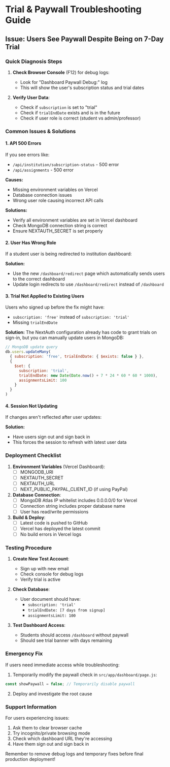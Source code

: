 # Trial & Paywall Troubleshooting Guide

## Issue: Users See Paywall Despite Being on 7-Day Trial

### Quick Diagnosis Steps

1. **Check Browser Console** (F12) for debug logs:
   - Look for "Dashboard Paywall Debug:" log
   - This will show the user's subscription status and trial dates

2. **Verify User Data**:
   - Check if `subscription` is set to "trial"
   - Check if `trialEndDate` exists and is in the future
   - Check if user role is correct (student vs admin/professor)

### Common Issues & Solutions

#### 1. API 500 Errors
If you see errors like:
- `/api/institution/subscription-status` - 500 error
- `/api/assignments` - 500 error

**Causes:**
- Missing environment variables on Vercel
- Database connection issues
- Wrong user role causing incorrect API calls

**Solutions:**
- Verify all environment variables are set in Vercel dashboard
- Check MongoDB connection string is correct
- Ensure NEXTAUTH_SECRET is set properly

#### 2. User Has Wrong Role
If a student user is being redirected to institution dashboard:

**Solution:**
- Use the new `/dashboard/redirect` page which automatically sends users to the correct dashboard
- Update login redirects to use `/dashboard/redirect` instead of `/dashboard`

#### 3. Trial Not Applied to Existing Users
Users who signed up before the fix might have:
- `subscription: 'free'` instead of `subscription: 'trial'`
- Missing `trialEndDate`

**Solution:**
The NextAuth configuration already has code to grant trials on sign-in, but you can manually update users in MongoDB:

```javascript
// MongoDB update query
db.users.updateMany(
  { subscription: 'free', trialEndDate: { $exists: false } },
  { 
    $set: { 
      subscription: 'trial',
      trialEndDate: new Date(Date.now() + 7 * 24 * 60 * 60 * 1000),
      assignmentsLimit: 100
    }
  }
)
```

#### 4. Session Not Updating
If changes aren't reflected after user updates:

**Solution:**
- Have users sign out and sign back in
- This forces the session to refresh with latest user data

### Deployment Checklist

1. **Environment Variables** (Vercel Dashboard):
   - [ ] MONGODB_URI
   - [ ] NEXTAUTH_SECRET
   - [ ] NEXTAUTH_URL
   - [ ] NEXT_PUBLIC_PAYPAL_CLIENT_ID (if using PayPal)

2. **Database Connection**:
   - [ ] MongoDB Atlas IP whitelist includes 0.0.0.0/0 for Vercel
   - [ ] Connection string includes proper database name
   - [ ] User has read/write permissions

3. **Build & Deploy**:
   - [ ] Latest code is pushed to GitHub
   - [ ] Vercel has deployed the latest commit
   - [ ] No build errors in Vercel logs

### Testing Procedure

1. **Create New Test Account**:
   - Sign up with new email
   - Check console for debug logs
   - Verify trial is active

2. **Check Database**:
   - User document should have:
     - `subscription: 'trial'`
     - `trialEndDate: [7 days from signup]`
     - `assignmentsLimit: 100`

3. **Test Dashboard Access**:
   - Students should access `/dashboard` without paywall
   - Should see trial banner with days remaining

### Emergency Fix

If users need immediate access while troubleshooting:

1. Temporarily modify the paywall check in `src/app/dashboard/page.js`:
```javascript
const showPaywall = false; // Temporarily disable paywall
```

2. Deploy and investigate the root cause

### Support Information

For users experiencing issues:
1. Ask them to clear browser cache
2. Try incognito/private browsing mode
3. Check which dashboard URL they're accessing
4. Have them sign out and sign back in

Remember to remove debug logs and temporary fixes before final production deployment!
